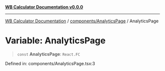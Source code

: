 [**WB Calculator Documentation v0.0.0**](../../../README.md)

***

[WB Calculator Documentation](../../../README.md) / [components/AnalyticsPage](../README.md) / AnalyticsPage

# Variable: AnalyticsPage

> `const` **AnalyticsPage**: `React.FC`

Defined in: components/AnalyticsPage.tsx:3
